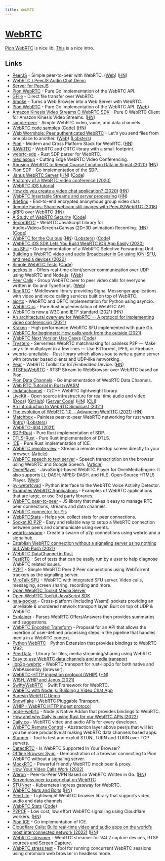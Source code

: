 ```yaml
---
title: WebRTC
---
```


# [WebRTC](https://webrtc.org/)

[Pion WebRTC](https://github.com/pion/webrtc) is nice lib. [This](https://www.youtube.com/watch?v=ogUuB--uhhw) is a nice intro.

## Links

- [PeerJS](https://github.com/peers/peerjs) - Simple peer-to-peer with WebRTC. ([Web](https://peerjs.com/)) ([HN](https://news.ycombinator.com/item?id=25658704))
- [WebRTC / PeerJS Audio Chat Demo](https://github.com/nwah/peerjs-audio-chat)
- [Server for PeerJS](https://github.com/peers/peerjs-server)
- [Pion WebRTC](https://github.com/pions/webrtc) - Pure Go implementation of the WebRTC API.
- [GFile](https://github.com/Antonito/gfile) - Direct file transfer over WebRTC.
- [Smoke](https://github.com/sinclairzx81/smoke) - Turns a Web Browser into a Web Server with WebRTC.
- [Pion WebRTC](https://github.com/pion/webrtc) - Pure Go implementation of the WebRTC API. ([Web](https://pion.ly/))
- [Amazon Kinesis Video Streams C WebRTC SDK](https://github.com/awslabs/amazon-kinesis-video-streams-webrtc-sdk-c) - Pure C WebRTC Client for Amazon Kinesis Video Streams. ([HN](https://news.ycombinator.com/item?id=21951692))
- [simple-peer](https://github.com/feross/simple-peer) - Simple WebRTC video, voice, and data channels.
- [WebRTC code samples](https://webrtc.github.io/samples/) ([Code](https://github.com/webrtc/samples)) ([HN](https://news.ycombinator.com/item?id=24473864))
- [Web Wormhole: Peer authenticated WebRTC](https://github.com/saljam/webwormhole) - Let's you send files from one place to another. ([Web](https://webwormhole.io/)) ([Lobsters](https://lobste.rs/s/if50o1/web_wormhole))
- [Pion](https://github.com/pion) - Modern and Cross Platform Stack for WebRTC. ([HN](https://news.ycombinator.com/item?id=23039348))
- [RAWRTC](https://github.com/rawrtc/rawrtc) - WebRTC and ORTC library with a small footprint.
- [webrtc-sdp](https://github.com/mozilla/webrtc-sdp) - Rust SDP parser for WebRTC.
- [mediasoup](https://github.com/versatica/mediasoup) - Cutting Edge WebRTC Video Conferencing.
- [Abusing WebRTC to Reveal Coarse Location Data in Signal (2020)](https://medium.com/tenable-techblog/turning-signal-app-into-a-coarse-tracking-device-643eb4298447) ([HN](https://news.ycombinator.com/item?id=23251319))
- [Pion SDP](https://github.com/pion/sdp) - Go implementation of the SDP.
- [Janus WebRTC Server](https://janus.conf.meetecho.com/) ([HN](https://news.ycombinator.com/item?id=23372119)) ([Code](https://github.com/meetecho/janus-gateway))
- [Anatomy of a WebRTC video conference (2020)](https://levelup.gitconnected.com/anatomy-of-a-webrtc-video-conference-f924ba0ba930)
- [WebRTC iOS tutorial](https://github.com/jsharp83/WebRTC-iOS-tutorial)
- [How do you create a video chat application? (2020)](https://blog.phuaxueyong.com/post/2020-06-15-how-to-make-a-video-chat-app/) ([HN](https://news.ycombinator.com/item?id=23522689))
- [WebRTC Insertable Streams and server processing](https://github.com/pion/webrtc/tree/master/examples/insertable-streams) ([HN](https://news.ycombinator.com/item?id=23515629))
- [Briefing](https://github.com/holtwick/briefing) - End-to-end encrypted anonymous group video chat.
- [Remote Faces: Share webcam still images with PeerJS/WebRTC (2018)](https://medium.com/@dai_shi/remote-faces-share-webcam-still-images-with-peerjs-webrtc-a7ed5fe11e49)
- [gRPC over WebRTC](https://github.com/jsmouret/grpc-over-webrtc) ([HN](https://news.ycombinator.com/item?id=23572660))
- [A Study of WebRTC Security](https://webrtc-security.github.io/) ([Code](https://github.com/webrtc-security/webrtc-security.github.io))
- [RecordRTC](https://recordrtc.org/) - WebRTC JavaScript Library for Audio+Video+Screen+Canvas (2D+3D animation) Recording. ([HN](https://news.ycombinator.com/item?id=23869752)) ([Code](https://github.com/muaz-khan/RecordRTC))
- [WebRTC for the Curious](https://webrtcforthecurious.com/) ([HN](https://news.ycombinator.com/item?id=24323589)) ([Lobsters](https://lobste.rs/s/gxzwnx/webrtc_for_curious)) ([Code](https://github.com/webrtc-for-the-curious/webrtc-for-the-curious))
- [WebRTC iOS SDK Lets You Build WebRTC iOS App Easily (2020)](https://antmedia.io/how-to-use-webrtc-sdk-in-native-ios-app/)
- [Ion SFU](https://github.com/pion/ion-sfu) - Go implementation of a WebRTC Selective Forwarding Unit.
- [Building a WebRTC video and audio Broadcaster in Go using ION-SFU, and media devices (2020)](https://gabrieltanner.org/blog/broadcasting-ion-sfu)
- [Simple WebRTC Tests](https://mozilla.github.io/webrtc-landing/) ([Code](https://github.com/mozilla/webrtc-landing))
- [geckos.io](https://github.com/geckosio/geckos.io) - Offers real-time client/server communication over UDP using WebRTC and Node.js. ([Web](https://geckosio.github.io/))
- [Peer Calls](https://github.com/peer-calls/peer-calls) - Group WebRTC peer to peer video calls for everyone written in Go and TypeScript. ([Web](https://peercalls.com/))
- [RingRTC](https://github.com/signalapp/ringrtc) - Middleware library providing Signal Messenger applications with video and voice calling services built on top of WebRTC.
- [aiortc](https://github.com/aiortc/aiortc) - WebRTC and ORTC implementation for Python using asyncio.
- [WebRTC.rs](https://github.com/webrtc-rs/webrtc) - Pure Rust implementation of WebRTC API.
- [WebRTC is now a W3C and IETF standard (2021)](https://web.dev/webrtc-standard-announcement/) ([HN](https://news.ycombinator.com/item?id=25933016))
- [An architectural overview for WebRTC — A protocol for implementing video conferencing (2021)](https://eytanmanor.medium.com/an-architectural-overview-for-web-rtc-a-protocol-for-implementing-video-conferencing-e2a914628d0e)
- [Kraken](https://github.com/MixinNetwork/kraken) - High performance WebRTC SFU implemented with pure Go.
- [WebRTC for beginners; How calls work from the outside (2021)](https://itnext.io/webrtc-for-beginners-how-it-all-works-from-the-outside-3c806f582229)
- [WebRTC Next Version Use Cases](https://w3c.github.io/webrtc-nv-use-cases/) ([Code](https://github.com/w3c/webrtc-nv-use-cases))
- [Trystero](https://github.com/dmotz/trystero) - Serverless WebRTC matchmaking for painless P2P — Make any site multiplayer in a few lines — Use BitTorrent, IPFS, or Firebase.
- [webrtc-unreliable](https://github.com/kyren/webrtc-unreliable) - Rust library which allows you to write a game server with browser based clients and UDP-like networking.
- [Pear](https://github.com/sepfy/pear) - WebRTC Toolkit for IoT/Embedded Device. ([HN](https://news.ycombinator.com/item?id=26735423))
- [RTSPtoWebRTC](https://github.com/deepch/RTSPtoWebRTC) - RTSP Stream to WebBrowser over WebRTC based on Pion.
- [Pion Data Channels](https://github.com/pion/datachannel) - Go implementation of WebRTC Data Channels.
- [Web RTC Tutorial in Rust+WASM](https://github.com/Charles-Schleich/WebRTC-in-Rust)
- [libdatachannel](https://github.com/paullouisageneau/libdatachannel) - C/C++ WebRTC lightweight library.
- [LiveKit](https://livekit.io/) - Open source infrastructure for real time audio and video. ([Docs](https://docs.livekit.io/)) ([GitHub](https://github.com/livekit)) ([Server Code](https://github.com/livekit/livekit-server)) ([HN](https://news.ycombinator.com/item?id=31447046)) ([CLI](https://github.com/livekit/livekit-cli))
- [An Introduction to WebRTC Simulcast (2021)](https://blog.livekit.io/an-introduction-to-webrtc-simulcast-6c5f1f6402eb)
- [The evolution of WebRTC 1.0. - Advancing WebRTC (2021)](https://blog.mozilla.org/webrtc/the-evolution-of-webrtc/) ([HN](https://news.ycombinator.com/item?id=28387531))
- [Matchbox](https://github.com/johanhelsing/matchbox) - Painless peer-to-peer WebRTC networking for rust wasm. ([Intro](https://johanhelsing.studio/posts/introducing-matchbox)) ([Lobsters](https://lobste.rs/s/tdbwam/introducing_matchbox_painless_peer_peer))
- [WebRTC-404 (2021)](https://speakerdeck.com/hellsquirrel/webrtc-404)
- [SDP-Rust](https://github.com/webrtc-rs/sdp) - Pure Rust implementation of SDP.
- [DTLS-Rust](https://github.com/webrtc-rs/dtls) - Pure Rust implementation of DTLS.
- [ICE](https://github.com/webrtc-rs/ice) - Pure Rust implementation of ICE.
- [WebRTC remote view](https://github.com/rviscarra/webrtc-remote-screen) - Stream a remote desktop screen directly to your browser. ([Article](https://viscarra.dev/post/webrtc-remote-screen/))
- [WebRTC speech to text server](https://github.com/rviscarra/webrtc-speech-to-text) - Speech transcription on the browser using WebRTC and Google Speech. ([Article](https://viscarra.dev/post/webrtc-gspeech/))
- [OvenPlayer](https://github.com/AirenSoft/OvenPlayer) - JavaScript-based WebRTC Player for OvenMediaEngine. It also supports LL-DASH, MPEG-DASH, and HLS. Open-Source HTML5 Player. ([Web](https://www.ovenmediaengine.com/ovenplayer))
- [py-webrtcvad](https://github.com/wiseman/py-webrtcvad) - Python interface to the WebRTC Voice Activity Detector.
- [Examples WebRTC Applications](https://github.com/pion/example-webrtc-applications) - Examples of WebRTC applications that are large, or use 3rd party libraries.
- [WebRTC peer-to-peer](https://github.com/js-platform/p2p) - JS library that makes it easy to manage RTC peer connections, streams and data channels.
- [WebRTC connector for Yjs](https://github.com/yjs/y-webrtc)
- [WebRTCStats](https://github.com/peermetrics/webrtc-stats) - Helps you collect stats for peer connections.
- [Socket.IO P2P](https://github.com/socketio/socket.io-p2p) - Easy and reliable way to setup a WebRTC connection between peers and communicate using events.
- [webrtc-swarm](https://github.com/mafintosh/webrtc-swarm) - Create a swarm of p2p connections using webrtc and a signalhub.
- [Establish WebRTC connection without a signaling server using nothing but Web Push (2021)](https://jimmy.warting.se/2021/02/16/p2p-signal-with-webpush.html)
- [WebRTC DataChannel in Rust](https://github.com/webrtc-rs/data)
- [TestRTC](https://github.com/webrtc/testrtc) - Set of tests that can be easily run by a user to help diagnose WebRTC related issues.
- [P2PT](https://github.com/subins2000/p2pt) - Simple WebRTC Peer 2 Peer connections using WebTorrent trackers as the signalling server.
- [MiroTalk SFU](https://github.com/miroslavpejic85/mirotalksfu) - WebRTC with integrated SFU server. Video calls, messaging, screen sharing, recording and more.
- [Open WebRTC Toolkit Media Server](https://github.com/open-webrtc-toolkit/owt-server)
- [Open WebRTC Toolkit JavaScript SDK](https://github.com/open-webrtc-toolkit/owt-client-javascript)
- [naia-socket](https://github.com/naia-rs/naia-socket) - Cross-platform (including Wasm!) sockets providing an unreliable & unordered network transport layer. Built on top of UDP & WebRTC.
- [Explainer](https://github.com/pion/explainer) - Parses WebRTC Offers/Answers then provides summaries and suggestions.
- [WebRTC Encoded Transform](https://github.com/w3c/webrtc-encoded-transform) - Proposal for an API that allows the insertion of user-defined processing steps in the pipeline that handles media in a WebRTC context.
- [Python WebRTC](https://github.com/MarshalX/python-webrtc) - Python Extension that provides bindings to WebRTC M92.
- [PeerData](https://github.com/vardius/peer-data) - Library for files, media streaming/sharing using WebRTC.
- [Easy to use WebRTC data channels and media transport](https://github.com/murat-dogan/node-datachannel)
- [libp2p-webrtc](https://github.com/wngr/libp2p-webrtc) - WebRTC transport for rust-libp2p for both native and WebAssembly (browser).
- [WebRTC-HTTP ingestion protocol (WHIP)](https://www.ietf.org/archive/id/draft-ietf-wish-whip-01.html) ([HN](https://news.ycombinator.com/item?id=30342945))
- [WISH, WHIP and Janus (2021)](https://www.meetecho.com/blog/whip-janus-part-ii/)
- [SwiftyWebRTC](https://github.com/Ankit-Aggarwal/SwiftyWebRTC) - Swift Framework for WebRTC.
- [WebRTC with Node.js: Building a Video Chat App](https://www.metered.ca/docs/Video-Calls/JavaScript/Building-a-Group-Video%E2%80%93Calling-Application/)
- [Baresip WebRTC Demo](https://github.com/baresip/baresip-webrtc)
- [Snowflake](https://github.com/keroserene/snowflake) - WebRTC Pluggable Transport.
- [WHIP - WebRTC HTTP ingest protocol](https://github.com/wish-wg/webrtc-http-ingest-protocol)
- [node-webrtc](https://github.com/node-webrtc/node-webrtc) - Node.js Native Addon that provides bindings to WebRTC.
- [How and why Daily is using Rust for our WebRTC APIs (2022)](https://www.daily.co/blog/how-and-why-daily-is-using-rust-for-our-webrtc-apis/)
- [Daily.co](https://www.daily.co/) - WebRTC video and audio APIs for every developer.
- [WebRTC Remote Control](https://github.com/topheman/webrtc-remote-control) - Abstraction layer above peerjs that will let you be more productive at making WebRTC data channels based apps.
- [Stunner](https://github.com/firefart/stunner) - Tool to test and exploit STUN, TURN and TURN over TCP servers.
- [DetectRTC](https://github.com/muaz-khan/DetectRTC) - Is WebRTC Supported In Your Browser?
- [Offline Browser Sync](https://github.com/pion/offline-browser-communication) - Demonstration of a browser connecting to Pion WebRTC without a signaling server.
- [MockRTC](https://github.com/httptoolkit/mockrtc) - Powerful friendly WebRTC mock peer & proxy.
- [How Your Video Calls Work (2022)](https://www.youtube.com/watch?v=ogUuB--uhhw)
- [Weron](https://github.com/pojntfx/weron) - Peer-to-Peer VPN Based on WebRTC Written in Go. ([HN](https://news.ycombinator.com/item?id=31297917))
- [Serverless peer to peer chat on WebRTC](https://github.com/michal-wrzosek/p2p-chat)
- [STUNner](https://github.com/l7mp/stunner) - Kubernetes ingress gateway for WebRTC.
- [WebRTC Nuts and Bolts](https://github.com/adalkiran/webrtc-nuts-and-bolts) ([HN](https://news.ycombinator.com/item?id=31548016))
- [PeerLite](https://github.com/skyllo/peer-lite) - Lightweight WebRTC browser library that supports video, audio and data channels.
- [WebRTC Stats](https://w3c.github.io/webrtc-stats/) ([Code](https://github.com/w3c/webrtc-stats))
- [P2PCF](https://github.com/gfodor/p2pcf) - Low cost, low effort WebRTC signalling using Cloudflare workers. ([HN](https://news.ycombinator.com/item?id=32282954))
- [Pion ICE](https://github.com/pion/ice) - Go implementation of ICE.
- [Cloudflare Calls: Build real-time video and audio apps on the world’s most interconnected network (2022)](https://blog.cloudflare.com/announcing-cloudflare-calls/) ([HN](https://news.ycombinator.com/item?id=32994757))
- [WebRTC-streamer](https://github.com/mpromonet/webrtc-streamer) - WebRTC streamer for V4L2 capture devices, RTSP sources and Screen Capture.
- [WebRTC stress test](https://github.com/vpalmisano/webrtc-stress-test) - Tool for running concurrent WebRTC sessions using chromium web browser in headless mode.
